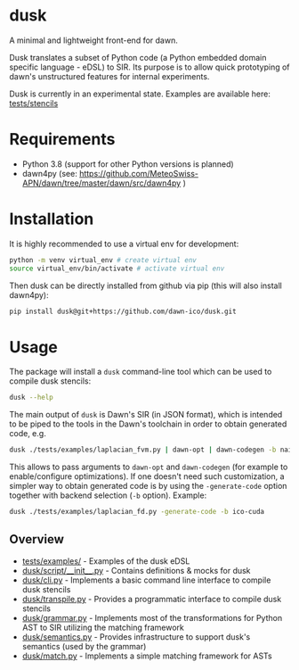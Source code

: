 # dusk

A minimal and lightweight front-end for dawn.

Dusk translates a subset of Python code (a Python embedded domain specific language - eDSL) to SIR. Its purpose is to allow quick
prototyping of dawn's unstructured features for internal experiments.

Dusk is currently in an experimental state. Examples are available here: [tests/stencils](tests/stencils/)

# Requirements

  * Python 3.8 (support for other Python versions is planned)
  * dawn4py (see: https://github.com/MeteoSwiss-APN/dawn/tree/master/dawn/src/dawn4py )

# Installation

It is highly recommended to use a virtual env for development:

```bash
python -m venv virtual_env # create virtual env
source virtual_env/bin/activate # activate virtual env
```

Then dusk can be directly installed from github via pip (this will also install dawn4py):

```bash
pip install dusk@git+https://github.com/dawn-ico/dusk.git
```

# Usage

The package will install a `dusk` command-line tool which can be used to compile dusk stencils:

```bash
dusk --help
```

The main output of `dusk` is Dawn's SIR (in JSON format), which is intended to be piped to the tools in the Dawn's 
toolchain in order to obtain generated code, e.g.

```bash
dusk ./tests/examples/laplacian_fvm.py | dawn-opt | dawn-codegen -b naive-ico
```

This allows to pass arguments to `dawn-opt` and `dawn-codegen` (for example to enable/configure optimizations).
If one doesn't need such customization, a simpler way to obtain generated code is by using the `-generate-code` option together with backend selection (`-b` option). Example:

```bash
dusk ./tests/examples/laplacian_fd.py -generate-code -b ico-cuda
```

## Overview
- [tests/examples/](tests/examples/) - Examples of the dusk eDSL
- [dusk/script/\_\_init\_\_.py](dusk/script/__init__.py) - Contains definitions & mocks for dusk
- [dusk/cli.py](dusk/cli.py) - Implements a basic command line interface to compile dusk stencils
- [dusk/transpile.py](dusk/transpile.py) - Provides a programmatic interface to compile dusk stencils
- [dusk/grammar.py](dusk/grammar.py) - Implements most of the transformations for Python AST to SIR utilizing the matching framework
- [dusk/semantics.py](dusk/semantics.py) - Provides infrastructure to support dusk's semantics (used by the grammar)
- [dusk/match.py](dusk/match.py) - Implements a simple matching framework for ASTs
